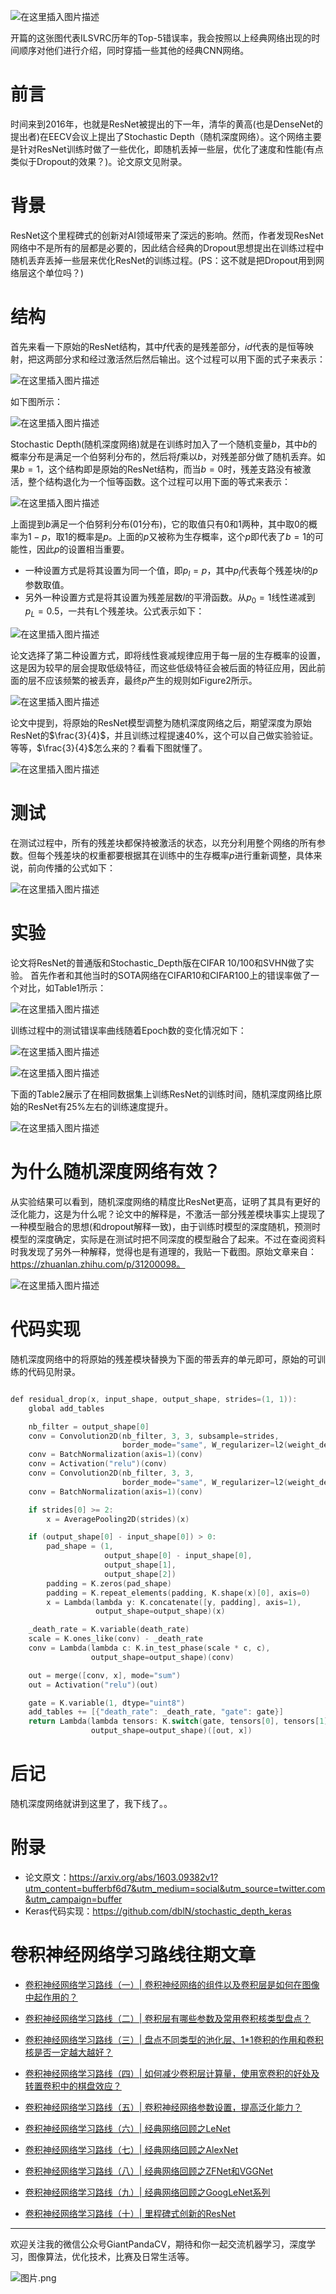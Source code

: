 ![在这里插入图片描述](https://img-blog.csdnimg.cn/20191218212108283.png?x-oss-process=image/watermark,type_ZmFuZ3poZW5naGVpdGk,shadow_10,text_aHR0cHM6Ly9ibG9nLmNzZG4ubmV0L2p1c3Rfc29ydA==,size_16,color_FFFFFF,t_70)

开篇的这张图代表ILSVRC历年的Top-5错误率，我会按照以上经典网络出现的时间顺序对他们进行介绍，同时穿插一些其他的经典CNN网络。
# 前言
时间来到2016年，也就是ResNet被提出的下一年，清华的黄高(也是DenseNet的提出者)在EECV会议上提出了Stochastic Depth（随机深度网络）。这个网络主要是针对ResNet训练时做了一些优化，即随机丢掉一些层，优化了速度和性能(有点类似于Dropout的效果？)。论文原文见附录。

# 背景
ResNet这个里程碑式的创新对AI领域带来了深远的影响。然而，作者发现ResNet网络中不是所有的层都是必要的，因此结合经典的Dropout思想提出在训练过程中随机丢弃丢掉一些层来优化ResNet的训练过程。(PS：这不就是把Dropout用到网络层这个单位吗？)

# 结构
首先来看一下原始的ResNet结构，其中$f$代表的是残差部分，$id$代表的是恒等映射，把这两部分求和经过激活然后然后输出。这个过程可以用下面的式子来表示：

![在这里插入图片描述](https://img-blog.csdnimg.cn/20200105185547780.png)

如下图所示： 

![在这里插入图片描述](https://img-blog.csdnimg.cn/20200105184802814.png?x-oss-process=image/watermark,type_ZmFuZ3poZW5naGVpdGk,shadow_10,text_aHR0cHM6Ly9ibG9nLmNzZG4ubmV0L2p1c3Rfc29ydA==,size_16,color_FFFFFF,t_70)

Stochastic Depth(随机深度网络)就是在训练时加入了一个随机变量$b$，其中$b$的概率分布是满足一个伯努利分布的，然后将$f$乘以$b$，对残差部分做了随机丢弃。如果$b=1$，这个结构即是原始的ResNet结构，而当$b=0$时，残差支路没有被激活，整个结构退化为一个恒等函数。这个过程可以用下面的等式来表示：

![在这里插入图片描述](https://img-blog.csdnimg.cn/20200105185452775.png)

上面提到$b$满足一个伯努利分布(01分布)，它的取值只有$0$和$1$两种，其中取$0$的概率为$1-p$，取$1$的概率是$p$。上面的$p$又被称为生存概率，这个$p$即代表了$b=1$的可能性，因此$p$的设置相当重要。

- 一种设置方式是将其设置为同一个值，即$p_l=p$，其中$p_l$代表每个残差块$l$的$p$参数取值。
- 另外一种设置方式是将其设置为残差层数$l$的平滑函数。从$p_0=1$线性递减到$p_L=0.5$，一共有L个残差块。公式表示如下：

![在这里插入图片描述](https://img-blog.csdnimg.cn/20200105192158795.png)

论文选择了第二种设置方式，即将线性衰减规律应用于每一层的生存概率的设置，这是因为较早的层会提取低级特征，而这些低级特征会被后面的特征应用，因此前面的层不应该频繁的被丢弃，最终$p$产生的规则如Figure2所示。

![在这里插入图片描述](https://img-blog.csdnimg.cn/20200105191432806.png?x-oss-process=image/watermark,type_ZmFuZ3poZW5naGVpdGk,shadow_10,text_aHR0cHM6Ly9ibG9nLmNzZG4ubmV0L2p1c3Rfc29ydA==,size_16,color_FFFFFF,t_70)

论文中提到，将原始的ResNet模型调整为随机深度网络之后，期望深度为原始ResNet的$\frac{3}{4}$，并且训练过程提速$40$%，这个可以自己做实验验证。等等，$\frac{3}{4}$怎么来的？看看下图就懂了。

![在这里插入图片描述](https://img-blog.csdnimg.cn/20200105194419632.png?x-oss-process=image/watermark,type_ZmFuZ3poZW5naGVpdGk,shadow_10,text_aHR0cHM6Ly9ibG9nLmNzZG4ubmV0L2p1c3Rfc29ydA==,size_16,color_FFFFFF,t_70)

# 测试
在测试过程中，所有的残差块都保持被激活的状态，以充分利用整个网络的所有参数。但每个残差块的权重都要根据其在训练中的生存概率$p$进行重新调整，具体来说，前向传播的公式如下：

![在这里插入图片描述](https://img-blog.csdnimg.cn/20200105191808928.png)


# 实验
论文将ResNet的普通版和Stochastic_Depth版在CIFAR 10/100和SVHN做了实验。
首先作者和其他当时的SOTA网络在CIFAR10和CIFAR100上的错误率做了一个对比，如Table1所示：

![在这里插入图片描述](https://img-blog.csdnimg.cn/20200105193026794.png?x-oss-process=image/watermark,type_ZmFuZ3poZW5naGVpdGk,shadow_10,text_aHR0cHM6Ly9ibG9nLmNzZG4ubmV0L2p1c3Rfc29ydA==,size_16,color_FFFFFF,t_70)

训练过程中的测试错误率曲线随着Epoch数的变化情况如下：

![在这里插入图片描述](https://img-blog.csdnimg.cn/20200105193106593.png?x-oss-process=image/watermark,type_ZmFuZ3poZW5naGVpdGk,shadow_10,text_aHR0cHM6Ly9ibG9nLmNzZG4ubmV0L2p1c3Rfc29ydA==,size_16,color_FFFFFF,t_70)

![在这里插入图片描述](https://img-blog.csdnimg.cn/2020010519321373.png?x-oss-process=image/watermark,type_ZmFuZ3poZW5naGVpdGk,shadow_10,text_aHR0cHM6Ly9ibG9nLmNzZG4ubmV0L2p1c3Rfc29ydA==,size_16,color_FFFFFF,t_70)

下面的Table2展示了在相同数据集上训练ResNet的训练时间，随机深度网络比原始的ResNet有25%左右的训练速度提升。

![在这里插入图片描述](https://img-blog.csdnimg.cn/2020010519353443.png?x-oss-process=image/watermark,type_ZmFuZ3poZW5naGVpdGk,shadow_10,text_aHR0cHM6Ly9ibG9nLmNzZG4ubmV0L2p1c3Rfc29ydA==,size_16,color_FFFFFF,t_70)

# 为什么随机深度网络有效？
从实验结果可以看到，随机深度网络的精度比ResNet更高，证明了其具有更好的泛化能力，这是为什么呢？论文中的解释是，不激活一部分残差模块事实上提现了一种模型融合的思想(和dropout解释一致)，由于训练时模型的深度随机，预测时模型的深度确定，实际是在测试时把不同深度的模型融合了起来。不过在查阅资料时我发现了另外一种解释，觉得也是有道理的，我贴一下截图。原始文章来自：https://zhuanlan.zhihu.com/p/31200098。

![在这里插入图片描述](https://img-blog.csdnimg.cn/20200105194139851.png)

# 代码实现
随机深度网络中的将原始的残差模块替换为下面的带丢弃的单元即可，原始的可训练的代码见附录。

```cpp

def residual_drop(x, input_shape, output_shape, strides=(1, 1)):
    global add_tables

    nb_filter = output_shape[0]
    conv = Convolution2D(nb_filter, 3, 3, subsample=strides,
                         border_mode="same", W_regularizer=l2(weight_decay))(x)
    conv = BatchNormalization(axis=1)(conv)
    conv = Activation("relu")(conv)
    conv = Convolution2D(nb_filter, 3, 3,
                         border_mode="same", W_regularizer=l2(weight_decay))(conv)
    conv = BatchNormalization(axis=1)(conv)

    if strides[0] >= 2:
        x = AveragePooling2D(strides)(x)

    if (output_shape[0] - input_shape[0]) > 0:
        pad_shape = (1,
                     output_shape[0] - input_shape[0],
                     output_shape[1],
                     output_shape[2])
        padding = K.zeros(pad_shape)
        padding = K.repeat_elements(padding, K.shape(x)[0], axis=0)
        x = Lambda(lambda y: K.concatenate([y, padding], axis=1),
                   output_shape=output_shape)(x)

    _death_rate = K.variable(death_rate)
    scale = K.ones_like(conv) - _death_rate
    conv = Lambda(lambda c: K.in_test_phase(scale * c, c),
                  output_shape=output_shape)(conv)

    out = merge([conv, x], mode="sum")
    out = Activation("relu")(out)

    gate = K.variable(1, dtype="uint8")
    add_tables += [{"death_rate": _death_rate, "gate": gate}]
    return Lambda(lambda tensors: K.switch(gate, tensors[0], tensors[1]),
                  output_shape=output_shape)([out, x])
```

# 后记
随机深度网络就讲到这里了，我下线了。。

# 附录

- 论文原文：https://arxiv.org/abs/1603.09382v1?utm_content=bufferbf6d7&utm_medium=social&utm_source=twitter.com&utm_campaign=buffer
- Keras代码实现：https://github.com/dblN/stochastic_depth_keras

# 卷积神经网络学习路线往期文章
- [卷积神经网络学习路线（一）| 卷积神经网络的组件以及卷积层是如何在图像中起作用的？](https://mp.weixin.qq.com/s/MxYjW02rWfRKPMwez02wFA)

- [卷积神经网络学习路线（二）| 卷积层有哪些参数及常用卷积核类型盘点？](https://mp.weixin.qq.com/s/I2BTot_BbmR4xcArpo4mbQ)

- [卷积神经网络学习路线（三）| 盘点不同类型的池化层、1*1卷积的作用和卷积核是否一定越大越好？](https://mp.weixin.qq.com/s/bxJmHnqV46avOttAFhk28A)

- [卷积神经网络学习路线（四）| 如何减少卷积层计算量，使用宽卷积的好处及转置卷积中的棋盘效应？](https://mp.weixin.qq.com/s/Cv68oXVdB6pg_4Q_vd_9eQ)

- [卷积神经网络学习路线（五）| 卷积神经网络参数设置，提高泛化能力？](https://mp.weixin.qq.com/s/RwG1aEL2j6G-MAQRy-BEDw)

- [卷积神经网络学习路线（六）| 经典网络回顾之LeNet](https://mp.weixin.qq.com/s/oqX9h1amyalfMlHmxEg76A)
- [卷积神经网络学习路线（七）| 经典网络回顾之AlexNet](https://mp.weixin.qq.com/s/4nTRYbIZOLcMdqYpRpui6A)
- [卷积神经网络学习路线（八）| 经典网络回顾之ZFNet和VGGNet](https://mp.weixin.qq.com/s/0hQhG4Gg5AjpBUR6poVz-Q)
- [卷积神经网络学习路线（九）| 经典网络回顾之GoogLeNet系列](https://mp.weixin.qq.com/s/mXhVMHBsxrQQf_MV4_7iaw)
- [卷积神经网络学习路线（十）| 里程碑式创新的ResNet](https://mp.weixin.qq.com/s/op1ERa4GIlcbCgxFRsENdw)

---------------------------------------------------------------------------

欢迎关注我的微信公众号GiantPandaCV，期待和你一起交流机器学习，深度学习，图像算法，优化技术，比赛及日常生活等。

![图片.png](https://imgconvert.csdnimg.cn/aHR0cHM6Ly91cGxvYWQtaW1hZ2VzLmppYW5zaHUuaW8vdXBsb2FkX2ltYWdlcy8xOTIzNzExNS1hZDY2ZjRmMjQ5MzRhZmQx?x-oss-process=image/format,png)